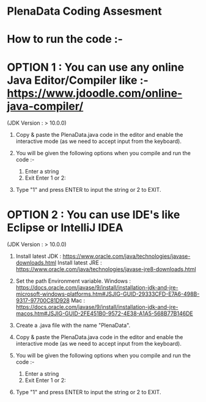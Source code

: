 # PlenaData Coding Assesment

# How to run the code :- 

# OPTION 1 :  You can use any online Java Editor/Compiler like :-  https://www.jdoodle.com/online-java-compiler/
(JDK Version : > 10.0.0)

  1. Copy & paste the PlenaData.java code in the editor and enable the interactive mode (as we need to accept input from the keyboard).
  
  2. You will be given the following options when you compile and run the code :-  
      1. Enter a string
      2. Exit
      Enter 1 or 2:
      
   3. Type "1" and press ENTER to input the string or 2 to EXIT.
   
   
# OPTION 2 :  You can use IDE's like Eclipse or IntelliJ IDEA
(JDK Version : > 10.0.0)

  1. Install latest JDK : https://www.oracle.com/java/technologies/javase-downloads.html
     Install latest JRE : https://www.oracle.com/java/technologies/javase-jre8-downloads.html
     
  2. Set the path Environment variable.
     Windows : https://docs.oracle.com/javase/9/install/installation-jdk-and-jre-microsoft-windows-platforms.htm#JSJIG-GUID-29333CFD-E7A6-498B-9317-97700C81D928
     Mac : https://docs.oracle.com/javase/9/install/installation-jdk-and-jre-macos.htm#JSJIG-GUID-2FE451B0-9572-4E38-A1A5-568B77B146DE
  
  3. Create a .java file with the name "PlenaData". 
  
  4. Copy & paste the PlenaData.java code in the editor and enable the interactive mode (as we need to accept input from the keyboard).
  
  5. You will be given the following options when you compile and run the code :-  
      1. Enter a string
      2. Exit
      Enter 1 or 2:
      
  6. Type "1" and press ENTER to input the string or 2 to EXIT.
   
